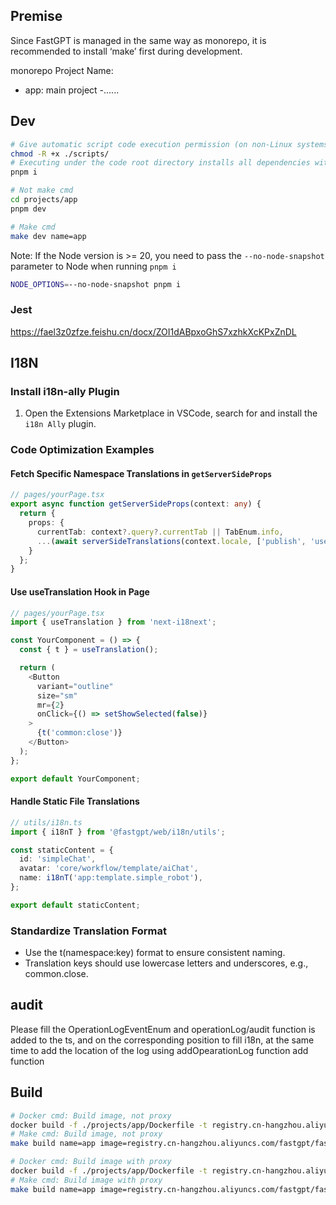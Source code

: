 ## Premise

Since FastGPT is managed in the same way as monorepo, it is recommended to install ‘make’ first during development.

monorepo Project Name:

- app: main project
-......

## Dev

```sh
# Give automatic script code execution permission (on non-Linux systems, you can manually execute the postinstall.sh file content)
chmod -R +x ./scripts/
# Executing under the code root directory installs all dependencies within the root package, projects, and packages
pnpm i

# Not make cmd
cd projects/app
pnpm dev

# Make cmd
make dev name=app
```

Note: If the Node version is >= 20, you need to pass the `--no-node-snapshot` parameter to Node when running `pnpm i`

```sh
NODE_OPTIONS=--no-node-snapshot pnpm i
```

### Jest

https://fael3z0zfze.feishu.cn/docx/ZOI1dABpxoGhS7xzhkXcKPxZnDL

## I18N

### Install i18n-ally Plugin

1. Open the Extensions Marketplace in VSCode, search for and install the `i18n Ally` plugin.

### Code Optimization Examples

#### Fetch Specific Namespace Translations in `getServerSideProps`

```typescript
// pages/yourPage.tsx
export async function getServerSideProps(context: any) {
  return {
    props: {
      currentTab: context?.query?.currentTab || TabEnum.info,
      ...(await serverSideTranslations(context.locale, ['publish', 'user']))
    }
  };
}
```

#### Use useTranslation Hook in Page

```typescript
// pages/yourPage.tsx
import { useTranslation } from 'next-i18next';

const YourComponent = () => {
  const { t } = useTranslation();

  return (
    <Button
      variant="outline"
      size="sm"
      mr={2}
      onClick={() => setShowSelected(false)}
    >
      {t('common:close')}
    </Button>
  );
};

export default YourComponent;
```

#### Handle Static File Translations

```typescript
// utils/i18n.ts
import { i18nT } from '@fastgpt/web/i18n/utils';

const staticContent = {
  id: 'simpleChat',
  avatar: 'core/workflow/template/aiChat',
  name: i18nT('app:template.simple_robot'),
};

export default staticContent;
```

### Standardize Translation Format

- Use the t(namespace:key) format to ensure consistent naming.
- Translation keys should use lowercase letters and underscores, e.g., common.close.

## audit

Please fill the OperationLogEventEnum and operationLog/audit function is added to the ts, and on the corresponding position to fill i18n, at the same time to add the location of the log using addOpearationLog function add function

## Build

```sh
# Docker cmd: Build image, not proxy
docker build -f ./projects/app/Dockerfile -t registry.cn-hangzhou.aliyuncs.com/fastgpt/fastgpt:v4.8.1 . --build-arg name=app
# Make cmd: Build image, not proxy
make build name=app image=registry.cn-hangzhou.aliyuncs.com/fastgpt/fastgpt:v4.8.1

# Docker cmd: Build image with proxy
docker build -f ./projects/app/Dockerfile -t registry.cn-hangzhou.aliyuncs.com/fastgpt/fastgpt:v4.8.1 . --build-arg name=app --build-arg proxy=taobao
# Make cmd: Build image with proxy
make build name=app image=registry.cn-hangzhou.aliyuncs.com/fastgpt/fastgpt:v4.8.1 proxy=taobao
```
